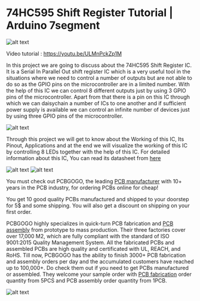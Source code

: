 # 74HC595 Shift Register Tutorial | Arduino 7segment

![alt text](https://github.com/akarsh98/74HC595/blob/master/74HC595/3.JPG)


Video tutorial : https://youtu.be/ULMnPckZp1M

In this project we are going to discuss about the 74HC595 Shift Register IC. It is a Serial In Parallel Out shift register IC which is a very useful tool in the situations where we need to control a number of outputs but are not able to do so as the GPIO pins on the microcontroller are in a limited number. With the help of this IC we can control 8 different outputs just by using 3 GPIO pins of the microcontroller. Apart from that there is a pin on this IC through which we can daisychain a number of ICs to one another and if sufficient power supply is available we can control an infinite number of devices just by using three GPIO pins of the microcontroller.

![alt text](https://github.com/akarsh98/74HC595/blob/master/74HC595/Pinout-74HC595-Shift-Register%20(2).jpg)

Through this project we will get to know about the Working of this IC, Its Pinout, Applications and at the end we will visualize the working of this IC by controlling 8 LEDs together with the help of this IC. For detailed information about this IC, You can read its datasheet from [here](https://www.ti.com/lit/ds/symlink/sn74hc595.pdf?ts=1597564360877&ref_url=https%253A%252F%252Fwww.google.com%252F) 

![alt text](https://github.com/akarsh98/74HC595/blob/master/74HC595/7.JPG)
![alt text](https://github.com/akarsh98/74HC595/blob/master/74HC595/13.jpg)

You must check out PCBGOGO, the leading [PCB manufacturer](https://www.pcbgogo.com/) with 10+ years in the PCB industry, for ordering PCBs online for cheap!

You get 10 good quality PCBs manufactured and shipped to your doorstep for 5$ and some shipping. You will also get a discount on shipping on your first order.

PCBGOGO highly specializes in quick-turn PCB fabrication and [PCB assembly](https://www.pcbgogo.com/pcb-assembly.html) from prototype to mass production. Their three factories cover over 17,000 M2, which are fully compliant with the standard of ISO 9001:2015 Quality Management System. All the fabricated PCBs and assembled PCBs are high quality and certificated with UL, REACH, and RoHS. Till now, PCBGOGO has the ability to finish 3000+ PCB fabrication and assembly orders per day and the accumulated customers have reached up to 100,000+. Do check them out if you need to get PCBs manufactured or assembled. They welcome your sample order with [PCB fabrication](https://www.pcbgogo.com/pcb-fabrication-quote.html) order quantity from 5PCS and PCB assembly order quantity from 1PCB.

![alt text](https://github.com/akarsh98/74HC595/blob/master/74HC595/FSOQEP4KDEJ0CPM.png)
